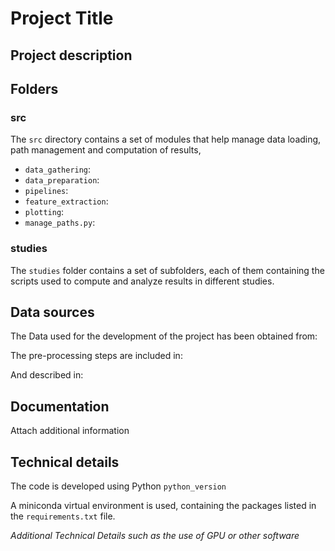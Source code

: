 # Project Title

Project description
---------------------


Folders
------------

### src
The `src` directory contains a set of modules that help manage data loading, path management and computation of results,

- `data_gathering`: 
- `data_preparation`: 
- `pipelines`:  
- `feature_extraction`:
- `plotting`:
- `manage_paths.py`: 
 

### studies
The `studies` folder contains a set of subfolders, each of them containing 
the scripts used to compute and analyze results in different studies.


Data sources
------------
The Data used for the development of the project has been obtained from:

The pre-processing steps are included in:

And described in:


Documentation
--------------
Attach additional information


Technical details
---------------------------
The code is developed using Python `python_version`

A miniconda virtual environment is used, containing the packages listed in the 
`requirements.txt` file.

*Additional Technical Details such as the use of GPU or other software*
